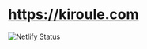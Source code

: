 # https://kiroule.com

[![Netlify Status](https://api.netlify.com/api/v1/badges/1c26b08b-8e8f-493f-b960-0d0f10553a6c/deploy-status)](https://app.netlify.com/sites/kiroule/deploys)  
